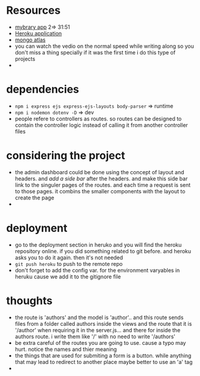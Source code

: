 # Resources
- [mybrary app](https://www.youtube.com/playlist?list=PLZlA0Gpn_vH8jbFkBjOuFjhxANC63OmXM) 2=> 31:51
- [Heroku application](https://dashboard.heroku.com/apps/dev-mybrary)
- [mongo atlas]()
- you can watch the vedio on the normal speed while writing along so you don't miss a thing specially if it was the first time i do this type of projects 
- 

# dependencies
- `npm i express ejs express-ejs-layouts body-parser` => runtime
- `npm i nodemon dotenv -D` => dev
- people refere to controllers as routes. so routes can be designed to contain the controller logic instead of calling it from another controller files 

# considering the project
- the admin dashboard could be done using the concept of layout and headers. and *add a side bar* after the headers. and make this side bar link to the singuler pages of the routes. and each time a request is sent to those pages. it combins the smaller components with the layout to create the page
- 

# deployment
- go to the deployment section in heruko and you will find the heroku repository online. if you did something related to git before. and heroku asks you to do it again. then it's not needed
- `git push heroku` to push to the remote repo
- don't forget to add the config var. for the environment varyables in heruku cause we add it to the gitignore file 

# thoughts 
- the route is 'authors' and the model is 'author'.. and this route sends files from a folder called authors inside the views and the route that it is '/author' when requiring it in the server.js... and there for inside the authors route. i write them like '/' with no need to write '/authors'
- be extra careful of the routes you are going to use. cause a typo may hurt. notice the names and thier meaning
- the things that are used for submiting a form is a button. while anything that may lead to redirect to another place maybe better to use an 'a' tag
- 

